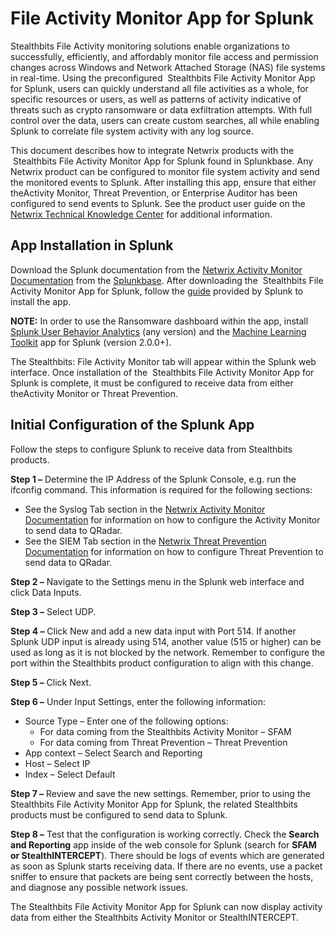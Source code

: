# File Activity Monitor App for Splunk

Stealthbits File Activity monitoring solutions enable organizations to successfully, efficiently,
and affordably monitor file access and permission changes across Windows and Network Attached
Storage (NAS) file systems in real-time. Using the preconfigured  Stealthbits File Activity Monitor
App for Splunk, users can quickly understand all file activities as a whole, for specific resources
or users, as well as patterns of activity indicative of threats such as crypto ransomware or data
exfiltration attempts. With full control over the data, users can create custom searches, all while
enabling Splunk to correlate file system activity with any log source.

This document describes how to integrate Netwrix products with the  Stealthbits File Activity
Monitor App for Splunk found in Splunkbase. Any Netwrix product can be configured to monitor file
system activity and send the monitored events to Splunk. After installing this app, ensure that
either theActivity Monitor, Threat Prevention, or Enterprise Auditor has been configured to send
events to Splunk. See the product user guide on the
[Netwrix Technical Knowledge Center](https://helpcenter.netwrix.com/) for additional information.

## App Installation in Splunk

Download the Splunk documentation from the
[Netwrix Activity Monitor Documentation](https://helpcenter.netwrix.com/category/activitymonitor)
from the [Splunkbase](https://splunkbase.splunk.com/). After downloading the  Stealthbits File
Activity Monitor App for Splunk, follow the
[guide](http://docs.splunk.com/Documentation/AddOns/released/Overview/Installingadd-ons) provided by
Splunk to install the app.

**NOTE:** In order to use the Ransomware dashboard within the app, install
[Splunk User Behavior Analytics](https://www.splunk.com/en_us/products/premium-solutions/user-behavior-analytics.html)
(any version) and the [Machine Learning Toolkit](https://splunkbase.splunk.com/app/2890/) app for
Splunk (version 2.0.0+).

The Stealthbits: File Activity Monitor tab will appear within the Splunk web interface. Once
installation of the  Stealthbits File Activity Monitor App for Splunk is complete, it must be
configured to receive data from either theActivity Monitor or Threat Prevention.

## Initial Configuration of the Splunk App

Follow the steps to configure Splunk to receive data from Stealthbits products.

**Step 1 –** Determine the IP Address of the Splunk Console, e.g. run the ifconfig command. This
information is required for the following sections:

- See the Syslog Tab section in the
  [Netwrix Activity Monitor Documentation](https://helpcenter.netwrix.com/category/activitymonitor)
  for information on how to configure the Activity Monitor to send data to QRadar.
- See the SIEM Tab section in the
  [Netwrix Threat Prevention Documentation](https://helpcenter.netwrix.com/category/threatprevention)
  for information on how to configure Threat Prevention to send data to QRadar.

**Step 2 –** Navigate to the Settings menu in the Splunk web interface and click Data Inputs.

**Step 3 –** Select UDP.

**Step 4 –** Click New and add a new data input with Port 514. If another Splunk UDP input is
already using 514, another value (515 or higher) can be used as long as it is not blocked by the
network. Remember to configure the port within the Stealthbits product configuration to align with
this change.

**Step 5 –** Click Next.

**Step 6 –** Under Input Settings, enter the following information:

- Source Type – Enter one of the following options:
  - For data coming from the Stealthbits Activity Monitor – SFAM
  - For data coming from Threat Prevention – Threat Prevention
- App context – Select Search and Reporting
- Host – Select IP
- Index – Select Default

**Step 7 –** Review and save the new settings. Remember, prior to using the Stealthbits File
Activity Monitor App for Splunk, the related Stealthbits products must be configured to send data to
Splunk.

**Step 8 –** Test that the configuration is working correctly. Check the **Search and Reporting**
app inside of the web console for Splunk (search for **SFAM or StealthINTERCEPT**). There should be
logs of events which are generated as soon as Splunk starts receiving data. If there are no events,
use a packet sniffer to ensure that packets are being sent correctly between the hosts, and diagnose
any possible network issues.

The Stealthbits File Activity Monitor App for Splunk can now display activity data from either the
Stealthbits Activity Monitor or StealthINTERCEPT.
